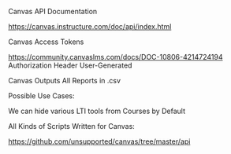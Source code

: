 Canvas API Documentation

https://canvas.instructure.com/doc/api/index.html


Canvas Access Tokens

https://community.canvaslms.com/docs/DOC-10806-4214724194
Authorization Header
User-Generated


Canvas Outputs All Reports in .csv


Possible Use Cases:

We can hide various LTI tools from Courses by Default

All Kinds of Scripts Written for Canvas:

https://github.com/unsupported/canvas/tree/master/api

